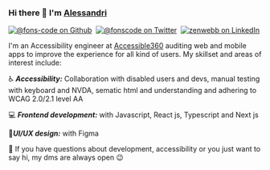 ### Hi there 👋 I'm <a href="http://fonscode.com/" target="_blank">Alessandri</a>


[![@fons-code on Github](https://img.shields.io/github/followers/fons-code?label=Follow&style=social)](https://github.com/fons-code)&nbsp; [![@fonscode on Twitter](https://img.shields.io/twitter/follow/fonscode?label=Follow)](https://twitter.com/intent/follow?screen_name=fonscode)&nbsp; [![zenwebb on LinkedIn](https://img.shields.io/badge/-Alessandri-blue?logo=Linkedin&logoColor=white&link=https://www.linkedin.com/in/alessandri-fonseca-11398b196/)](https://www.linkedin.com/in/alessandri-fonseca-11398b196/) 

I'm an Accessibility engineer at [Accessible360](https://accessible360.com/) auditing web and mobile apps to improve the experience for all kind of users. My skillset and areas of interest include:

♿️ ***Accessibility:*** Collaboration with disabled users and devs, manual testing with keyboard and NVDA, sematic html and understanding and adhering to WCAG 2.0/2.1 level AA 

💻 ***Frontend development:*** with Javascript, React js, Typescript and Next js

🎨***UI/UX design:*** with Figma 

💬 If you have questions about development, accessibility or you just want to say hi, my dms are always open 😉 
<!--
**fons-code/fons-code** is a ✨ _special_ ✨ repository because its `README.md` (this file) appears on your GitHub profile.

Here are some ideas to get you started:

- 🔭 I’m currently working on ...
- 🌱 I’m currently learning ...
- 👯 I’m looking to collaborate on ...
- 🤔 I’m looking for help with ...
- 💬 Ask me about ...
- 📫 How to reach me: ...
- 😄 Pronouns: ...
- ⚡ Fun fact: ...
-->
